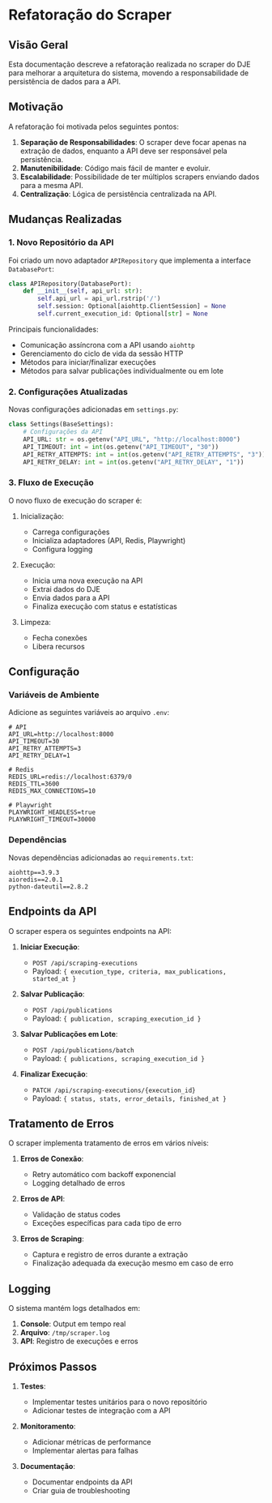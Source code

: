 # Refatoração do Scraper

## Visão Geral

Esta documentação descreve a refatoração realizada no scraper do DJE para melhorar a arquitetura do sistema, movendo a responsabilidade de persistência de dados para a API.

## Motivação

A refatoração foi motivada pelos seguintes pontos:

1. **Separação de Responsabilidades**: O scraper deve focar apenas na extração de dados, enquanto a API deve ser responsável pela persistência.
2. **Manutenibilidade**: Código mais fácil de manter e evoluir.
3. **Escalabilidade**: Possibilidade de ter múltiplos scrapers enviando dados para a mesma API.
4. **Centralização**: Lógica de persistência centralizada na API.

## Mudanças Realizadas

### 1. Novo Repositório da API

Foi criado um novo adaptador `APIRepository` que implementa a interface `DatabasePort`:

```python
class APIRepository(DatabasePort):
    def __init__(self, api_url: str):
        self.api_url = api_url.rstrip('/')
        self.session: Optional[aiohttp.ClientSession] = None
        self.current_execution_id: Optional[str] = None
```

Principais funcionalidades:

- Comunicação assíncrona com a API usando `aiohttp`
- Gerenciamento do ciclo de vida da sessão HTTP
- Métodos para iniciar/finalizar execuções
- Métodos para salvar publicações individualmente ou em lote

### 2. Configurações Atualizadas

Novas configurações adicionadas em `settings.py`:

```python
class Settings(BaseSettings):
    # Configurações da API
    API_URL: str = os.getenv("API_URL", "http://localhost:8000")
    API_TIMEOUT: int = int(os.getenv("API_TIMEOUT", "30"))
    API_RETRY_ATTEMPTS: int = int(os.getenv("API_RETRY_ATTEMPTS", "3"))
    API_RETRY_DELAY: int = int(os.getenv("API_RETRY_DELAY", "1"))
```

### 3. Fluxo de Execução

O novo fluxo de execução do scraper é:

1. Inicialização:
   - Carrega configurações
   - Inicializa adaptadores (API, Redis, Playwright)
   - Configura logging

2. Execução:
   - Inicia uma nova execução na API
   - Extrai dados do DJE
   - Envia dados para a API
   - Finaliza execução com status e estatísticas

3. Limpeza:
   - Fecha conexões
   - Libera recursos

## Configuração

### Variáveis de Ambiente

Adicione as seguintes variáveis ao arquivo `.env`:

```env
# API
API_URL=http://localhost:8000
API_TIMEOUT=30
API_RETRY_ATTEMPTS=3
API_RETRY_DELAY=1

# Redis
REDIS_URL=redis://localhost:6379/0
REDIS_TTL=3600
REDIS_MAX_CONNECTIONS=10

# Playwright
PLAYWRIGHT_HEADLESS=true
PLAYWRIGHT_TIMEOUT=30000
```

### Dependências

Novas dependências adicionadas ao `requirements.txt`:

```text
aiohttp==3.9.3
aioredis==2.0.1
python-dateutil==2.8.2
```

## Endpoints da API

O scraper espera os seguintes endpoints na API:

1. **Iniciar Execução**:
   - `POST /api/scraping-executions`
   - Payload: `{ execution_type, criteria, max_publications, started_at }`

2. **Salvar Publicação**:
   - `POST /api/publications`
   - Payload: `{ publication, scraping_execution_id }`

3. **Salvar Publicações em Lote**:
   - `POST /api/publications/batch`
   - Payload: `{ publications, scraping_execution_id }`

4. **Finalizar Execução**:
   - `PATCH /api/scraping-executions/{execution_id}`
   - Payload: `{ status, stats, error_details, finished_at }`

## Tratamento de Erros

O scraper implementa tratamento de erros em vários níveis:

1. **Erros de Conexão**:
   - Retry automático com backoff exponencial
   - Logging detalhado de erros

2. **Erros de API**:
   - Validação de status codes
   - Exceções específicas para cada tipo de erro

3. **Erros de Scraping**:
   - Captura e registro de erros durante a extração
   - Finalização adequada da execução mesmo em caso de erro

## Logging

O sistema mantém logs detalhados em:

1. **Console**: Output em tempo real
2. **Arquivo**: `/tmp/scraper.log`
3. **API**: Registro de execuções e erros

## Próximos Passos

1. **Testes**:
   - Implementar testes unitários para o novo repositório
   - Adicionar testes de integração com a API

2. **Monitoramento**:
   - Adicionar métricas de performance
   - Implementar alertas para falhas

3. **Documentação**:
   - Documentar endpoints da API
   - Criar guia de troubleshooting
